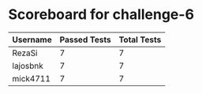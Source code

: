 # Scoreboard for challenge-6
| Username   | Passed Tests | Total Tests |
|------------|--------------|-------------|
| RezaSi | 7 | 7 |
| lajosbnk | 7 | 7 |
| mick4711 | 7 | 7 |
